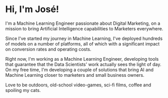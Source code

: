 # Hi, I'm José!

I'm a Machine Learning Engineer passionate about Digital Marketing, on a mission to bring Artificial Intelligence capabilities to Marketers everywhere. 

Since I've started my journey in Machine Learning, I've deployed hundreds of models on a number of platforms, all of which with a significant impact on conversion rates and operating costs. 

Right now, I'm working as a Machine Learning Engineer, developing tools that guarantee that the Data Scientists' work actually sees the light of day. On my free time, I'm developing a couple of solutions that bring AI and Machine Learning closer to marketers and small business owners.

Love to be outdoors, old-school video-games, sci-fi films, coffee and spoiling my cats.
